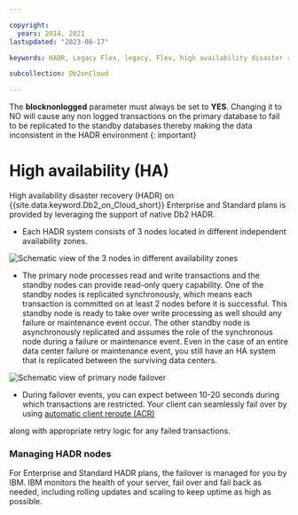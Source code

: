 ```yaml
---

copyright:
  years: 2014, 2021
lastupdated: "2023-08-17"

keywords: HADR, Legacy Flex, legacy, Flex, high availability disaster recovery

subcollection: Db2onCloud

---
```





The **blocknonlogged** parameter must always be set to **YES**.  Changing it to NO will cause any non logged transactions on the primary database to fail to be replicated to the standby databases thereby making the data inconsistent in the HADR environment {: important}

# High availability (HA)





High availability disaster recovery (HADR) on {{site.data.keyword.Db2_on_Cloud_short}} Enterprise and Standard plans is provided by leveraging the support of native Db2 HADR.

- Each HADR system consists of 3 nodes located in different independent availability zones.

![Schematic view of the 3 nodes in different availability zones](images/ha_AZ_small.png "Schematic view of the 3 nodes in different availability zones")


- The primary node processes read and write transactions and the standby nodes can provide read-only query capability. One of the standby nodes is replicated synchronously, which means each transaction is committed on at least 2 nodes before it is successful. This standby node is ready to take over write processing as well should any failure or maintenance event occur. The other standby node is asynchronously replicated and assumes the role of the synchronous node during a failure or maintenance event. Even in the case of an entire data center failure or maintenance event, you still have an HA system that is replicated between the surviving data centers.

![Schematic view of primary node failover](images/ha_failure.png "Schematic view of primary node failover")


- During failover events, you can expect between 10-20 seconds during which transactions are restricted. Your client can seamlessly fail over by using [automatic client reroute (ACR)](https://www.ibm.com/support/knowledgecenter/SSEPGG_11.5.0/com.ibm.db2.luw.admin.ha.doc/doc/r0023392.html)

along with appropriate retry logic for any failed transactions.

### Managing HADR nodes


For Enterprise and Standard HADR plans, the failover is managed for you by IBM. IBM monitors the health of your server, fail over and fail back as needed, including rolling updates and scaling to keep uptime as high as possible.

